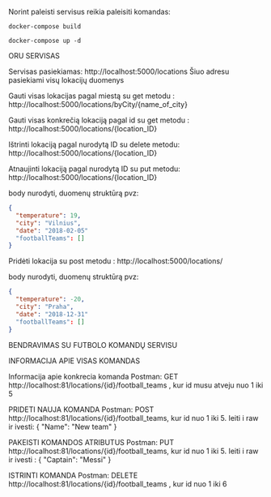 Norint paleisti servisus reikia paleisiti komandas:

`docker-compose build`

`docker-compose up -d`

ORU SERVISAS

Servisas pasiekiamas: http://localhost:5000/locations
Šiuo adresu pasiekiami visų lokacijų duomenys

Gauti visas lokacijas pagal miestą su get metodu : http://localhost:5000/locations/byCity/{name_of_city}

Gauti visas konkrečią lokaciją pagal id su get metodu : http://localhost:5000/locations/{location_ID}

Ištrinti lokaciją pagal nurodytą ID su delete metodu: http://localhost:5000/locations/{location_ID}

Atnaujinti lokaciją pagal nurodytą ID su put metodu: http://localhost:5000/locations/{location_ID}


body nurodyti, duomenų struktūrą pvz:
```JSON
{
  "temperature": 19,
  "city": "Vilnius",
  "date": "2018-02-05"
  "footballTeams": []
}
```

Pridėti lokacija su post metodu : http://localhost:5000/locations/ 


body nurodyti, duomenų struktūrą pvz:
```JSON
{
  "temperature": -20,
  "city": "Praha",
  "date": "2018-12-31"
  "footballTeams": []
}
```

BENDRAVIMAS SU FUTBOLO KOMANDŲ SERVISU


INFORMACIJA APIE VISAS KOMANDAS


Informacija apie konkrecia komanda
Postman:
GET http://localhost:81/locations/{id}/football_teams , kur id musu atveju nuo 1 iki 5

PRIDETI NAUJA KOMANDA
Postman:
POST http://localhost:81/locations/{id}/football_teams, kur id nuo 1 iki 5.
Ieiti i raw ir ivesti:
{
  "Name": "New team"
}


PAKEISTI KOMANDOS ATRIBUTUS
Postman:
PUT http://localhost:81/locations/{id}/football_teams, kur id nuo 1 iki 5.
Ieiti i raw ir ivesti :
{
  "Captain": "Messi"
}

ISTRINTI KOMANDA
Postman:
DELETE http://localhost:81/locations/{id}/football_teams , kur id nuo 1 iki 6

